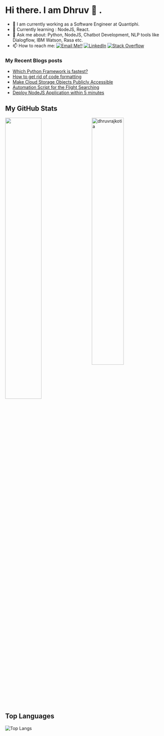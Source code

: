 # Hi there. I am Dhruv 👋 .

- 🔭 I am currently working as a Software Engineer at Quantiphi.
- 🌱 Currently learning : NodeJS, React.
- 💬 Ask me about: Python, NodeJS, Chatbot Development, NLP tools like Dialogflow, IBM Watson, Rasa etc.
- 📫 How to reach me: <a href="mailto:dhruvrajkotia999@gmail.com">![Email Me!!](https://img.shields.io/badge/Gmail-D14836?style=for-the-badge&logo=gmail&logoColor=white)</a> <a href="https://www.linkedin.com/in/dhruv-rajkotia-442a15a9/">![LinkedIn](https://img.shields.io/badge/LinkedIn-0077B5?style=for-the-badge&logo=linkedin&logoColor=white)</a> <a href="https://stackoverflow.com/users/10506783/dhruv-rajkotia?tab=profile"><img alt="Stack Overflow" src="https://img.shields.io/badge/-Stack%20Overflow-FE7A16?style=for-the-badge&logo=stack-overflow&logoColor=white"></a>

### My Recent Blogs posts
<!-- DEV:START -->
- [Which Python Framework is fastest?](https://dev.to/dhruv_rajkotia/which-python-framework-is-fastest-2fgo)
- [How to get rid of code formatting](https://dev.to/dhruv_rajkotia/how-to-get-rid-of-code-formatting-5794)
- [Make Cloud Storage Objects Publicly Accessible](https://dev.to/dhruv_rajkotia/make-cloud-storage-objects-publicly-accessible-186o)
- [Automation Script for the Flight Searching](https://dev.to/dhruv_rajkotia/automation-script-for-the-flight-searching-36g1)
- [Deploy NodeJS Application within 5 minutes](https://dev.to/dhruv_rajkotia/deploy-nodejs-application-within-5-minutes-2kk1)
<!-- DEV:END -->


## My GitHub Stats

 <img src="https://github-readme-stats.vercel.app/api?username=dhruvrajkotia&show_icons=true&theme=gotham" alt="dhruvrajkotia" width="45%" align="right"/>
 <img  src="https://github-readme-streak-stats.herokuapp.com/?user=dhruvrajkotia&theme=dark" width="48%" >
  
## Top Languages
  
  ![Top Langs](https://github-readme-stats.vercel.app/api/top-langs/?username=dhruvrajkotia&layout=compact)
  


